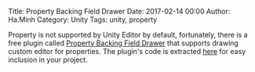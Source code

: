 Title: Property Backing Field Drawer
Date: 2017-02-14 00:00
Author: Ha.Minh
Category: Unity
Tags: unity, property

Property is not supported by Unity Editor by default, fortunately, there is a free plugin called [Property Backing Field Drawer](https://www.assetstore.unity3d.com/en/#!/content/18253) that supports drawing custom editor for properties. The plugin's code is extracted [here](https://github.com/minhhh/property-backing-field-drawer) for easy inclusion in your project.

